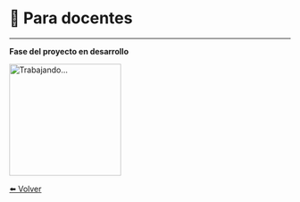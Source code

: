 # 📝 Para docentes

---

**Fase del proyecto en desarrollo**

<img src="https://labunsl.github.io/assets/img/progreso.png" alt="Trabajando..." width="200">


[⬅️ Volver](./)
